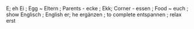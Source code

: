 E; eh
Ei ; Egg ~
Eltern ; Parents -
ecke ; Ekk; Corner -
essen ; Food ~
euch ; show
Englisch ; English
er; he
ergänzen ; to complete
entspannen ; relax
erst